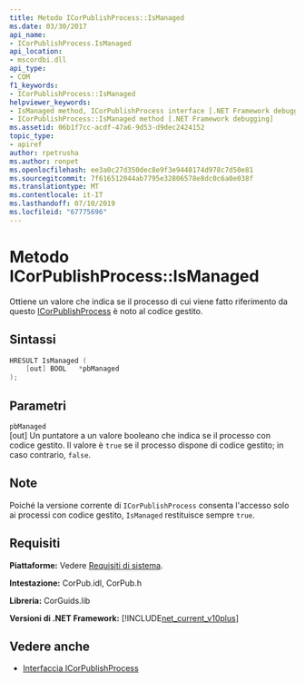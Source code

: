 ```yaml
---
title: Metodo ICorPublishProcess::IsManaged
ms.date: 03/30/2017
api_name:
- ICorPublishProcess.IsManaged
api_location:
- mscordbi.dll
api_type:
- COM
f1_keywords:
- ICorPublishProcess::IsManaged
helpviewer_keywords:
- IsManaged method, ICorPublishProcess interface [.NET Framework debugging]
- ICorPublishProcess::IsManaged method [.NET Framework debugging]
ms.assetid: 06b1f7cc-acdf-47a6-9d53-d9dec2424152
topic_type:
- apiref
author: rpetrusha
ms.author: ronpet
ms.openlocfilehash: ee3a0c27d350dec8e9f3e9448174d978c7d50e81
ms.sourcegitcommit: 7f616512044ab7795e32806578e8dc0c6a0e038f
ms.translationtype: MT
ms.contentlocale: it-IT
ms.lasthandoff: 07/10/2019
ms.locfileid: "67775696"
---
```

# <a name="icorpublishprocessismanaged-method"></a>Metodo ICorPublishProcess::IsManaged
Ottiene un valore che indica se il processo di cui viene fatto riferimento da questo [ICorPublishProcess](../../../../docs/framework/unmanaged-api/debugging/icorpublishprocess-interface.md) è noto al codice gestito.  
  
## <a name="syntax"></a>Sintassi  
  
```cpp  
HRESULT IsManaged (  
    [out] BOOL   *pbManaged  
);  
```  
  
## <a name="parameters"></a>Parametri  
 `pbManaged`  
 [out] Un puntatore a un valore booleano che indica se il processo con codice gestito. Il valore è `true` se il processo dispone di codice gestito; in caso contrario, `false`.  
  
## <a name="remarks"></a>Note  
 Poiché la versione corrente di `ICorPublishProcess` consenta l'accesso solo ai processi con codice gestito, `IsManaged` restituisce sempre `true`.  
  
## <a name="requirements"></a>Requisiti  
 **Piattaforme:** Vedere [Requisiti di sistema](../../../../docs/framework/get-started/system-requirements.md).  
  
 **Intestazione:** CorPub.idl, CorPub.h  
  
 **Libreria:** CorGuids.lib  
  
 **Versioni di .NET Framework:** [!INCLUDE[net_current_v10plus](../../../../includes/net-current-v10plus-md.md)]  
  
## <a name="see-also"></a>Vedere anche

- [Interfaccia ICorPublishProcess](../../../../docs/framework/unmanaged-api/debugging/icorpublishprocess-interface.md)
